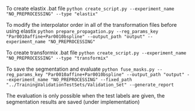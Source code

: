 To create elastix .bat file
`python create_script.py --experiment_name "NO_PREPROCESSING" --type "elastix"`

To modify the interpolator order in all of the transformation files before using elastix
`python prepare_propagation.py --reg_params_key "Par0010affine+Par0010bspline" --output_path "output" --experiment_name "NO_PREPROCESSING"`

To create transformix .bat file
`python create_script.py --experiment_name "NO_PREPROCESSING" --type "transformix"`

To save the segmentation and evaluate
`python fuse_masks.py --reg_params_key "Par0010affine+Par0010bspline" --output_path "output" --experiment_name "NO_PREPROCESSING" --fixed_path "../TrainingValidationTestSets/Validation_Set" --generate_report`

The evaluation is only possible when the test labels are given, the segmentation results are saved (under implementation)